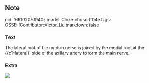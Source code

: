 ## Note
nid: 1661020709405
model: Cloze-chrisc-ff04e
tags: GSSE::!Contributor::Victor_Liu
markdown: false

### Text
The lateral root of the median nerve is joined by the medial root at the {{c1::lateral}} side of the axillary artery to form the main nerve.

### Extra
<img src="paste-cee940ed07ffe2a02e87829b937af1afd6a7f26d.jpg">

